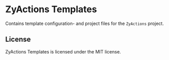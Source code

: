# ZyActions Templates

Contains template configuration- and project files for the `ZyActions` project.

## License

ZyActions Templates is licensed under the MIT license.
